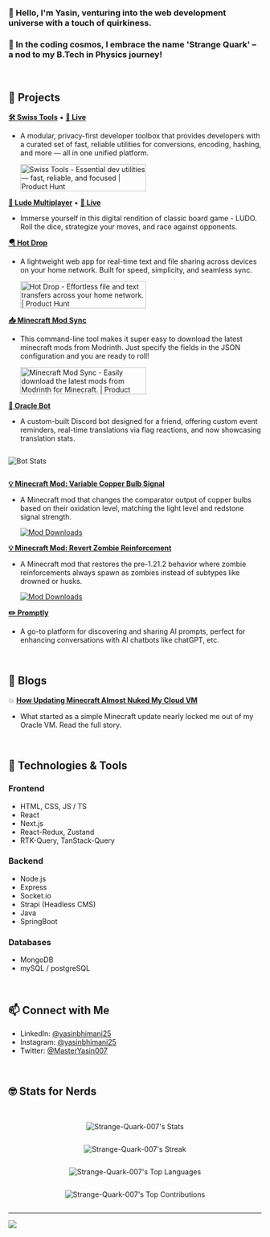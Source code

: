 ### 👋 Hello, I'm Yasin, venturing into the web development universe with a touch of quirkiness.

### 🌌 In the coding cosmos, I embrace the name 'Strange Quark' – a nod to my B.Tech in Physics journey!

<br/>

## 🚀 Projects

[**🛠️ Swiss Tools**](https://github.com/Strange-Quark-007/Swiss-Tools) ▪ [**🔗 Live**](https://swiss-tools.vercel.app)

- A modular, privacy-first developer toolbox that provides developers with a curated set of fast, reliable utilities for conversions, encoding, hashing, and more — all in one unified platform.

  <a href="https://www.producthunt.com/products/swiss-tools?embed=true&utm_source=badge-featured&utm_medium=badge&utm_source=badge-swiss&#0045;tools" target="_blank"><img src="https://api.producthunt.com/widgets/embed-image/v1/featured.svg?post_id=1028885&theme=neutral&t=1760987361103" alt="Swiss&#0032;Tools - Essential&#0032;dev&#0032;utilities&#0032;—&#0032;fast&#0044;&#0032;reliable&#0044;&#0032;and&#0032;focused | Product Hunt" style="width: 250px; height: 54px;" width="250" height="54" /></a>

[**🎲 Ludo Multiplayer**](https://github.com/Strange-Quark-007/nextjs-redux-ludo) ▪ [**🔗 Live**](https://nextjs-redux-ludo-strange-quark-projects.vercel.app/)

- Immerse yourself in this digital rendition of classic board game - LUDO. Roll the dice, strategize your moves, and race against opponents.

[**🪂 Hot Drop**](https://github.com/Strange-Quark-007/Hot-Drop)

- A lightweight web app for real-time text and file sharing across devices on your home network. Built for speed, simplicity, and seamless sync.

  <a href="https://www.producthunt.com/posts/hot-drop?embed=true&utm_source=badge-featured&utm_medium=badge&utm_souce=badge-hot&#0045;drop" target="_blank"><img src="https://api.producthunt.com/widgets/embed-image/v1/featured.svg?post_id=955700&theme=neutral&t=1745390605195" alt="Hot&#0032;Drop - Effortless&#0032;file&#0032;and&#0032;text&#0032;transfers&#0032;across&#0032;your&#0032;home&#0032;network&#0046; | Product Hunt" style="width: 250px; height: 54px;" width="250" height="54" /></a>

[**📥 Minecraft Mod Sync**](https://github.com/Strange-Quark-007/MinecraftModSync)

- This command-line tool makes it super easy to download the latest minecraft mods from Modrinth. Just specify the fields in the JSON configuration and you are ready to roll!

  <a href="https://www.producthunt.com/posts/minecraft-mod-sync?embed=true&utm_source=badge-featured&utm_medium=badge&utm_souce=badge-minecraft&#0045;mod&#0045;sync" target="_blank"><img src="https://api.producthunt.com/widgets/embed-image/v1/featured.svg?post_id=956802&theme=neutral&t=1745567783246" alt="Minecraft&#0032;Mod&#0032;Sync - Easily&#0032;download&#0032;the&#0032;latest&#0032;mods&#0032;from&#0032;Modrinth&#0032;for&#0032;Minecraft&#0046; | Product Hunt" style="width: 250px; height: 54px;" width="250" height="54" /></a>

[**🤖 Oracle Bot**](https://github.com/Strange-Quark-007/Oracle-Bot)

- A custom-built Discord bot designed for a friend, offering custom event reminders, real-time translations via flag reactions, and now showcasing translation stats.

<div align="center" style="display: flex;">

![Bot Stats](http://129.154.238.15:3000/api/stats)

</div>

[**💡 Minecraft Mod: Variable Copper Bulb Signal**](https://github.com/Strange-Quark-007/variable-copper-bulb-signal)

- A Minecraft mod that changes the comparator output of copper bulbs based on their oxidation level, matching the light level and redstone signal strength.

  [![Mod Downloads](https://img.shields.io/badge/dynamic/json?url=https%3A%2F%2Fapi.modrinth.com%2Fv2%2Fproject%2FlhSidgPA&query=downloads&style=for-the-badge&logo=modrinth&label=Downloads&labelColor=002244&color=164A7C)](https://modrinth.com/mod/variable-copper-bulb-signal)

[**💡 Minecraft Mod: Revert Zombie Reinforcement**](https://github.com/Strange-Quark-007/revert-zombie-reinforcement)

- A Minecraft mod that restores the pre-1.21.2 behavior where zombie reinforcements always spawn as zombies instead of subtypes like drowned or husks.

  [![Mod Downloads](https://img.shields.io/badge/dynamic/json?url=https%3A%2F%2Fapi.modrinth.com%2Fv2%2Fproject%2FzUBCNMSA&query=downloads&style=for-the-badge&logo=modrinth&label=Downloads&labelColor=002244&color=164A7C)](https://modrinth.com/mod/revert-zombie-reinforcement)

[**✏️ Promptly**](https://github.com/Strange-Quark-007/promptly)

- A go-to platform for discovering and sharing AI prompts, perfect for enhancing conversations with AI chatbots like chatGPT, etc.

<br/>

## 📖 Blogs

💥 [**How Updating Minecraft Almost Nuked My Cloud VM**](https://medium.com/@strangequark007/how-updating-minecraft-almost-ended-up-nuking-my-cloud-vm-b5b31aa94fef)

- What started as a simple Minecraft update nearly locked me out of my Oracle VM. Read the full story.

<br/>

## 🔧 Technologies & Tools

### Frontend

- HTML, CSS, JS / TS
- React
- Next.js
- React-Redux, Zustand
- RTK-Query, TanStack-Query

### Backend

- Node.js
- Express
- Socket.&#8203;io
- Strapi (Headless CMS)
- Java
- SpringBoot

### Databases

- MongoDB
- mySQL / postgreSQL

<br/>

## 📫 Connect with Me

- LinkedIn: [@yasinbhimani25](https://www.linkedin.com/in/yasinbhimani25/)
- Instagram: [@yasinbhimani25](https://www.instagram.com/yasinbhimani25/)
- Twitter: [@MasterYasin007](https://twitter.com/MasterYasin007)

<br/>

## 🤓 Stats for Nerds

<br/>

<div align="center" style="display: flex; flex-direction: column;">

![Strange-Quark-007's Stats](https://github-readme-stats.vercel.app/api?username=Strange-Quark-007&theme=ayu-mirage&show_icons=true&hide_border=false&count_private=false)

![Strange-Quark-007's Streak](https://github-readme-streak-stats-eight.vercel.app/?user=Strange-Quark-007&theme=ayu-mirage&hide_border=false)

![Strange-Quark-007's Top Languages](https://github-readme-stats.vercel.app/api/top-langs/?username=Strange-Quark-007&theme=ayu-mirage&show_icons=true&hide_border=false&layout=compact)

![Strange-Quark-007's Top Contributions](https://github-contributor-stats.vercel.app/api?username=Strange-Quark-007&limit=7&theme=ayu-mirage&combine_all_yearly_contributions=true)

</div>

---

![](https://komarev.com/ghpvc/?username=Strange-Quark-007&color=blueviolet)
